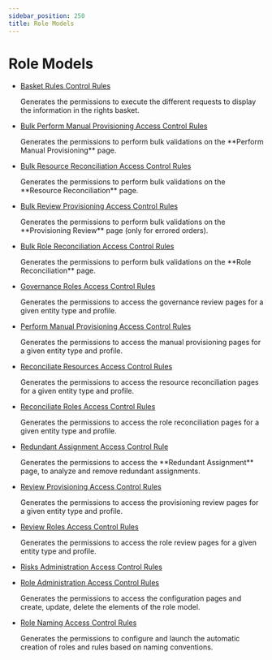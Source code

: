 ```yaml
---
sidebar_position: 250
title: Role Models
---
```


# Role Models

* [Basket Rules Control Rules](basketrulescontrolrules/index "Basket Rules Control Rules")

  Generates the permissions to execute the different requests to display the information in the rights basket.
* [Bulk Perform Manual Provisioning Access Control Rules](bulkperformmanualprovisioningaccesscontrolrules/index "Bulk Perform Manual Provisioning Access Control Rules")

  Generates the permissions to perform bulk validations on the \*\*Perform Manual Provisioning\*\* page.
* [Bulk Resource Reconciliation Access Control Rules](bulkresourcereconciliationaccesscontrolrules/index "Bulk Resource Reconciliation Access Control Rules")

  Generates the permissions to perform bulk validations on the \*\*Resource Reconciliation\*\* page.
* [Bulk Review Provisioning Access Control Rules](bulkreviewprovisioningaccesscontrolrules/index "Bulk Review Provisioning Access Control Rules")

  Generates the permissions to perform bulk validations on the \*\*Provisioning Review\*\* page (only for errored orders).
* [Bulk Role Reconciliation Access Control Rules](bulkrolereconciliationaccesscontrolrules/index "Bulk Role Reconciliation Access Control Rules")

  Generates the permissions to perform bulk validations on the \*\*Role Reconciliation\*\* page.
* [Governance Roles Access Control Rules](governancerolesaccesscontrolrules/index "Governance Roles Access Control Rules")

  Generates the permissions to access the governance review pages for a given entity type and profile.
* [Perform Manual Provisioning Access Control Rules](performmanualprovisioningaccesscontrolrules/index "PerformManualProvisioningAccessControlRules")

  Generates the permissions to access the manual provisioning pages for a given entity type and profile.
* [Reconciliate Resources Access Control Rules](reconciliateresourcesaccesscontrolrules/index "Reconciliate Resources Access Control Rules")

  Generates the permissions to access the resource reconciliation pages for a given entity type and profile.
* [Reconciliate Roles Access Control Rules](reconciliaterolesaccesscontrolrules/index "Reconciliate Roles Access Control Rules")

  Generates the permissions to access the role reconciliation pages for a given entity type and profile.
* [Redundant Assignment Access Control Rule](redundantassignmentaccesscontrolrule/index "Redundant Assignment Access Control Rule")

  Generates the permissions to access the \*\*Redundant Assignment\*\* page, to analyze and remove redundant assignments.
* [Review Provisioning Access Control Rules](reviewprovisioningaccesscontrolrules/index "Review Provisioning Access Control Rules")

  Generates the permissions to access the provisioning review pages for a given entity type and profile.
* [Review Roles Access Control Rules](reviewrolesaccesscontrolrules/index "Review Roles Access Control Rules")

  Generates the permissions to access the role review pages for a given entity type and profile.
* [Risks Administration Access Control Rules](risksadministrationaccesscontrolrules/index "Risks Administration Access Control Rules")
* [Role Administration Access Control Rules](roleadministrationaccesscontrolrules/index "Role Administration Access Control Rules")

  Generates the permissions to access the configuration pages and create, update, delete the elements of the role model.
* [Role Naming Access Control Rules](rolenamingaccesscontrolrules/index "RoleNamingAccessControlRules")

  Generates the permissions to configure and launch the automatic creation of roles and rules based on naming conventions.